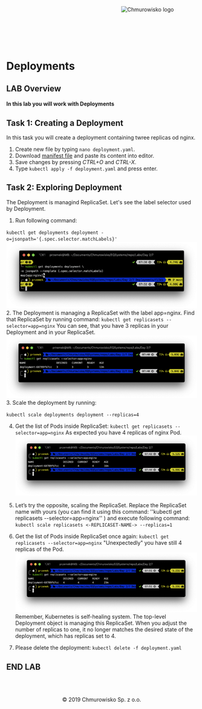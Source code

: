 <img src="../../../img/logo.png" alt="Chmurowisko logo" width="200" align="right">
<br><br>
<br><br>
<br><br>

# Deployments

## LAB Overview
#### In this lab you will work with Deployments

## Task 1: Creating a Deployment

In this task you will create a deployment containing twree replicas od nginx.

1. Create new file by typing ``nano deployment.yaml``.
2. Download [manifest file](./files/deployment.yaml) and paste its content into editor.
3. Save changes by pressing *CTRL+O* and *CTRL-X*.
4. Type ``kubectl apply -f deployment.yaml`` and press enter.

## Task 2: Exploring Deployment

The Deployment is managind ReplicaSet. Let's see the label selector used by Deployment.

1. Run following command: 

``
kubectl get deployments deployment -o=jsonpath='{.spec.selector.matchLabels}'
``
![img](./img/deployment1.png)
2. The Deployment is managing a ReplicaSet with the label app=nginx. Find that ReplicaSet by running command: ``kubectl get replicasets --selector=app=nginx``
You can see, that you have 3 replicas in your Deployment and in your ReplicaSet.
![img](./img/deployment2.png)
3. Scale the deployment by running: 

``kubectl scale deployments deployment --replicas=4``

4. Get the list of Pods inside ReplicaSet: ``kubectl get replicasets --selector=app=nginx``
As expected you have 4 replicas of nginx Pod.
![img](./img/deployment3.png)
5. Let’s try the opposite, scaling the ReplicaSet. Replace the ReplicaSet name with yours (you can find it using this command: ''kubectl get replicasets --selector=app=nginx'' ) and execute following command:
``
kubectl scale replicasets <-REPLICASET-NAME-> --replicas=1
``
6. Get the list of Pods inside ReplicaSet once again: ``kubectl get replicasets --selector=app=nginx``
"Unexpectedly" you have still 4 replicas of the Pod.
![img](./img/deployment4.png)
Remember, Kubernetes is self-healing system. The top-level Deployment object is managing this ReplicaSet. When you adjust the number of replicas to one, it no longer matches the desired state of the deployment, which has replicas set to 4.

7. Please delete the deployment: ``kubectl delete -f deployment.yaml``
## END LAB


<br><br>

<center><p>&copy; 2019 Chmurowisko Sp. z o.o.<p></center>
